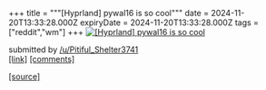 +++
title = """[Hyprland] pywal16 is so cool"""
date = 2024-11-20T13:33:28.000Z
expiryDate = 2024-11-20T13:33:28.000Z
tags = ["reddit","wm"]
+++
[![[Hyprland] pywal16 is so cool](https://b.thumbs.redditmedia.com/IwDUj9LeMXe_sRgJbIdcRlil4Oag0iQydKdZcR1wETc.jpg "[Hyprland] pywal16 is so cool")](https://www.reddit.com/r/unixporn/comments/1gvpl8t/hyprland_pywal16_is_so_cool/)

submitted by [/u/Pitiful\_Shelter3741](https://www.reddit.com/user/Pitiful_Shelter3741)  
[\[link\]](https://www.reddit.com/gallery/1gvpl8t) [\[comments\]](https://www.reddit.com/r/unixporn/comments/1gvpl8t/hyprland_pywal16_is_so_cool/)

[[source]](https://www.reddit.com/r/unixporn/comments/1gvpl8t/hyprland_pywal16_is_so_cool/)
